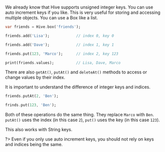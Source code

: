 We already know that Hive supports unsigned integer keys. You can use auto increment keys if you like. This is very useful for storing and accessing multiple objects. You can use a Box like a list.

```dart
var friends = Hive.box('friends');

friends.add('Lisa');            // index 0, key 0

friends.add('Dave');            // index 1, key 1

friends.put(123, 'Marco');      // index 2, key 123

print(friends.values);          // Lisa, Dave, Marco
```

There are also `getAt()`, `putAt()` and `deleteAt()` methods to access or change values by their index.

It is important to understand the difference of integer keys and indices.

```dart
friends.putAt(2, 'Ben');
```

```dart
frinds.put(123, 'Ben');
```

Both of these operations do the same thing. They replace `Marco` with `Ben`. `putAt()` uses the index (in this case `2`), `put()` uses the key (in this case `123`).

This also works with String keys.

?> Even if you only use auto increment keys, you should not rely on keys and indices being the same.